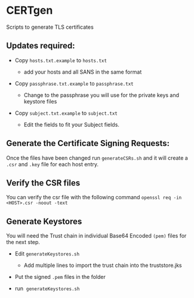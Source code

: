 # CERTgen
Scripts to generate TLS certificates

## Updates required:

* Copy `hosts.txt.example` to `hosts.txt` 
  * add your hosts and all SANS in the same format 
  
* Copy `passphrase.txt.example` to `passphrase.txt`
  * Change to the passphrase you will use for the private keys and keystore files

* Copy `subject.txt.example` to `subject.txt`
  * Edit the fields to fit your Subject fields.

## Generate the Certificate Signing Requests:

Once the files have been changed run `generateCSRs.sh` and it will create a `.csr` and `.key` file for each host entry.

## Verify the CSR files
You can verify the csr file with the following command
`openssl req -in <HOST>.csr -noout -text`

## Generate Keystores

You will need the Trust chain in individual Base64 Encoded `(pem)` files for the next step.

* Edit `generateKeystores.sh`

  * Add multiple lines to import the trust chain into the truststore.jks 

* Put the signed `.pem` files in the folder
* run  `generateKeystores.sh`
